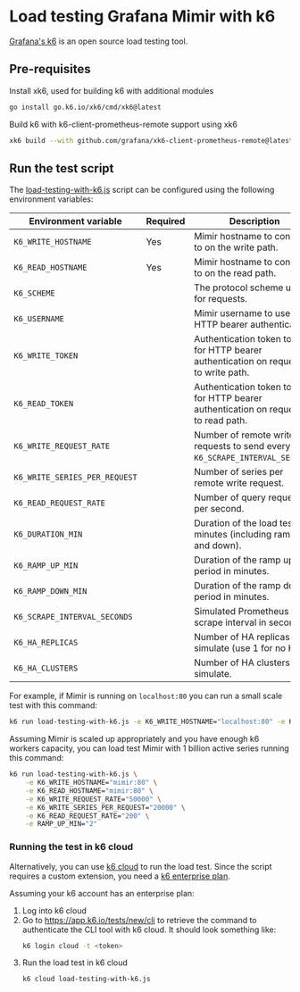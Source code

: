 # Load testing Grafana Mimir with k6

[Grafana's k6](https://k6.io/) is an open source load testing tool.

## Pre-requisites

Install xk6, used for building k6 with additional modules

```sh
go install go.k6.io/xk6/cmd/xk6@latest
```

Build k6 with k6-client-prometheus-remote support using xk6

```sh
xk6 build --with github.com/grafana/xk6-client-prometheus-remote@latest
```

## Run the test script

The [load-testing-with-k6.js] script can be configured using the following environment variables:

| Environment variable          | Required | Description                                                                           |
| ----------------------------- | -------- | ------------------------------------------------------------------------------------- |
| `K6_WRITE_HOSTNAME`           | Yes      | Mimir hostname to connect to on the write path.                                       |
| `K6_READ_HOSTNAME`            | Yes      | Mimir hostname to connect to on the read path.                                        |
| `K6_SCHEME`                   |          | The protocol scheme used for requests.                                                |
| `K6_USERNAME`                 |          | Mimir username to use for HTTP bearer authentication.                                 |
| `K6_WRITE_TOKEN`              |          | Authentication token to use for HTTP bearer authentication on requests to write path. |
| `K6_READ_TOKEN`               |          | Authentication token to use for HTTP bearer authentication on requests to read path.  |
| `K6_WRITE_REQUEST_RATE`       |          | Number of remote write requests to send every `K6_SCRAPE_INTERVAL_SECONDS`.           |
| `K6_WRITE_SERIES_PER_REQUEST` |          | Number of series per remote write request.                                            |
| `K6_READ_REQUEST_RATE`        |          | Number of query requests per second.                                                  |
| `K6_DURATION_MIN`             |          | Duration of the load test in minutes (including ramp up and down).                    |
| `K6_RAMP_UP_MIN`              |          | Duration of the ramp up period in minutes.                                            |
| `K6_RAMP_DOWN_MIN`            |          | Duration of the ramp down period in minutes.                                          |
| `K6_SCRAPE_INTERVAL_SECONDS`  |          | Simulated Prometheus scrape interval in seconds.                                      |
| `K6_HA_REPLICAS`              |          | Number of HA replicas to simulate (use 1 for no HA).                                  |
| `K6_HA_CLUSTERS`              |          | Number of HA clusters to simulate.                                                    |

For example, if Mimir is running on `localhost:80` you can run a small scale test with this command:

```sh
k6 run load-testing-with-k6.js -e K6_WRITE_HOSTNAME="localhost:80" -e K6_READ_HOSTNAME="localhost:80"
```

Assuming Mimir is scaled up appropriately and you have enough k6 workers capacity, you can load test Mimir with 1 billion active series running this command:

```sh
k6 run load-testing-with-k6.js \
    -e K6_WRITE_HOSTNAME="mimir:80" \
    -e K6_READ_HOSTNAME="mimir:80" \
    -e K6_WRITE_REQUEST_RATE="50000" \
    -e K6_WRITE_SERIES_PER_REQUEST="20000" \
    -e K6_READ_REQUEST_RATE="200" \
    -e RAMP_UP_MIN="2"
```

### Running the test in k6 cloud

Alternatively, you can use [k6 cloud](https://k6.io/cloud/) to run the load test.
Since the script requires a custom extension, you need a [k6 enterprise plan](https://k6.io/pricing/).

Assuming your k6 account has an enterprise plan:

1. Log into k6 cloud
1. Go to https://app.k6.io/tests/new/cli to retrieve the command to authenticate the CLI tool with k6 cloud. It should look something like:
   ```sh
   k6 login cloud -t <token>
   ```
1. Run the load test in k6 cloud
   ```sh
   k6 cloud load-testing-with-k6.js
   ```

[load-testing-with-k6.js]: ./load-testing-with-k6.js
